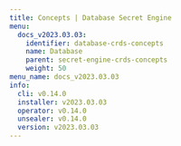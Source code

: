 ```yaml
---
title: Concepts | Database Secret Engine
menu:
  docs_v2023.03.03:
    identifier: database-crds-concepts
    name: Database
    parent: secret-engine-crds-concepts
    weight: 50
menu_name: docs_v2023.03.03
info:
  cli: v0.14.0
  installer: v2023.03.03
  operator: v0.14.0
  unsealer: v0.14.0
  version: v2023.03.03
---
```


